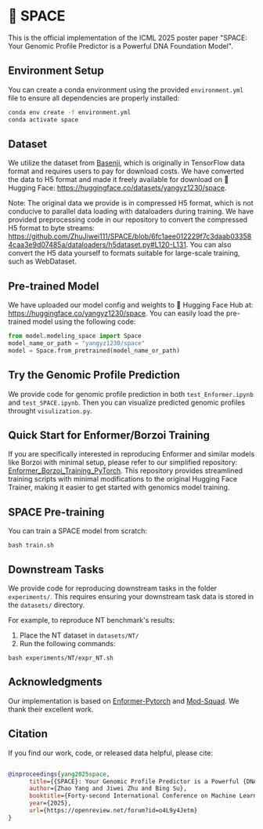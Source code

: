 # 🧬 SPACE 

This is the official implementation of the ICML 2025 poster paper "SPACE: Your Genomic Profile Predictor is a Powerful DNA Foundation Model".

## Environment Setup

You can create a conda environment using the provided `environment.yml` file to ensure all dependencies are properly installed:

```bash
conda env create -f environment.yml
conda activate space
```

## Dataset
We utilize the dataset from [Basenji](https://console.cloud.google.com/storage/browser/basenji_barnyard), which is originally in TensorFlow data format and requires users to pay for download costs. We have converted the data to H5 format and made it freely available for download on 🤗 Hugging Face: https://huggingface.co/datasets/yangyz1230/space.

Note: The original data we provide is in compressed H5 format, which is not conducive to parallel data loading with dataloaders during training. We have provided preprocessing code in our repository to convert the compressed H5 format to byte streams: https://github.com/ZhuJiwei111/SPACE/blob/6fc1aee012229f7c3daab033584caa3e9d07485a/dataloaders/h5dataset.py#L120-L131. You can also convert the H5 data yourself to formats suitable for large-scale training, such as WebDataset.
<!--,
**Update**:
Due to potential difficulties with H5 format data in supporting parallel data loading, we have prepared a new format where each sample's genomic profile is stored as individual NumPy (.npy) files. We will upload these soon （ https://huggingface.co/datasets/yangyz1230/space_npy ） and provide the corresponding dataset implementation. (In fact, converting from H5 to .npy format is quite straightforward - if your training is bottlenecked by data loading, you may also try converting the data yourself first.)
-->

## Pre-trained Model
We have uploaded our model config and weights to 🤗 Hugging Face Hub at: https://huggingface.co/yangyz1230/space.
You can easily load the pre-trained model using the following code:
```python
from model.modeling_space import Space
model_name_or_path = "yangyz1230/space"
model = Space.from_pretrained(model_name_or_path)
```
## Try the Genomic Profile Prediction
We provide code for genomic profile prediction in both `test_Enformer.ipynb` and `test_SPACE.ipynb`. Then you can visualize predicted genomic profiles throught `visulization.py`.

## Quick Start for Enformer/Borzoi Training

If you are specifically interested in reproducing Enformer and similar models like Borzoi with minimal setup, please refer to our simplified repository: [Enformer_Borzoi_Training_PyTorch](https://github.com/yangzhao1230/Enformer_Borzoi_Training_Pytorch). This repository provides streamlined training scripts with minimal modifications to the original Hugging Face Trainer, making it easier to get started with genomics model training.

## SPACE Pre-training

You can train a SPACE model from scratch:
```
bash train.sh
```

## Downstream Tasks

We provide code for reproducing downstream tasks in the folder `experiments/`. This requires ensuring your downstream task data is stored in the `datasets/` directory.

For example, to reproduce NT benchmark's results:

1. Place the NT dataset in `datasets/NT/`
2. Run the following commands:
```
bash experiments/NT/expr_NT.sh
```

## Acknowledgments

Our implementation is based on [Enformer-Pytorch](https://github.com/lucidrains/enformer-pytorch) and [Mod-Squad](https://github.com/UMass-Embodied-AGI/Mod-Squad). We thank their excellent work.

## Citation

If you find our work, code, or released data helpful, please cite:

```bibtex

@inproceedings{yang2025space,
      title={{SPACE}: Your Genomic Profile Predictor is a Powerful {DNA} Foundation Model},
      author={Zhao Yang and Jiwei Zhu and Bing Su},
      booktitle={Forty-second International Conference on Machine Learning},
      year={2025},
      url={https://openreview.net/forum?id=o4L9y4Jetm}
}
